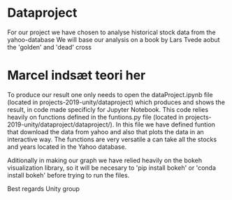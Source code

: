 # Dataproject

For our project we have chosen to analyse historical stock data from the yahoo-database 
We will base our analysis on a book by Lars Tvede aobut the 'golden' and 'dead' cross
# Marcel indsæt teori her


To produce our result one only needs to open the dataProject.ipynb file (located in projects-2019-unity/dataproject) which produces and shows the result, in code made specificly for Jupyter Notebook. 
This code relies heavily on functions defined in the funtions.py file (located in projects-2019-unity/dataproject/dataproject/). In this file we have defined funtion that download the data from yahoo and also that plots the data in an interactive way. The functions are very versatile a can take all the stocks and years located in the Yahoo database. 

Aditionally in making our graph we have relied heavily on the bokeh visualization library, so it will be necesary to 'pip install bokeh' or 'conda install bokeh' before trying to run the files. 

Best regards
Unity group
